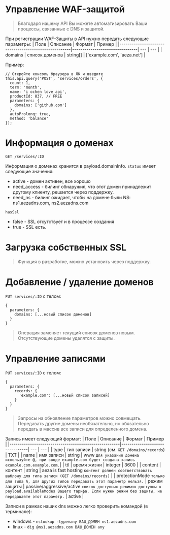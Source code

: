 # Управление WAF-защитой
> Благодаря нашему API Вы можете автоматизировать Ваши процессы, связанные с DNS и защитой.

При регистрации WAF-Защиты в API нужно передать следующие параметры:
| Поле | Описание | Формат | Пример |
|------------------------------------------------------|--------------------------------| --- | --- |
| domains | список доменов | string[] | ['example.com', 'aeza.net'] |

Пример:
```
// Откройте консоль браузера в ЛК и введите
this.api.query('POST', 'services/orders', {
  count: 1,
  term: 'month',
  name: 'i ochen love api',
  productId: 837, // FREE
  parameters: {
    domains: ['github.com']
  },
  autoProlong: true,
  method: 'balance'
});
```

# Информация о доменах
```GET /services/:ID```

Информация о доменах хранится в payload.domainInfo.
`status` имеет следующие значения:
* active - домен активен, все хорошо
* need_access - билинг обнаружил, что этот домен принадлежит другому клиенту, решается через поддержку.
* need_ns - билинг ожидает, чтобы на домене были NS: ns1.aezadns.com, ns2.aezadns.com

`hasSsl`
* false - SSL отсутствует и в процессе создания
* true - SSL есть.

# Загрузка собственных SSL
> Функция в разработке, можно установить через поддержку.

# Добавление / удаление доменов
`PUT services/:ID` с телом:
```
{
  parameters: {
    domains: [...новый список доменов]
  }
}
```
> Операция заменяет текущий список доменов новым. Отсутствующие домены удалятся с защиты.

# Управление записями
`PUT services/:ID` с телом:
```
{
  parameters: {
    records: {
      'example.com': [...новый список записей]
    }
  }
}
```

> Запросы на обновление параметров можно совмещать.
Передавать другие домены необязательно, но обязательно передать в массив все записи для определенного домена.

Запись имеет следующий формат:
| Поле | Описание | Формат | Пример |
|------------------------------------------------------|--------------------------------| --- | --- |
| type | тип записи | string (см. ```GET /domains/records```) | TXT |
| name | имя записи | string | www ```Для указания домена используйте @, при вводе example.com будет создана запись example.com.example.com.```|
| ttl  | время жизни | integer | 3600 |
| content | контент | string | aeza is fast hosting ```контент должен соответствовать шаблону для типа записи (GET /domains/records)``` |
| protectionMode ```только для типа A, для других типов передавать этот параметр нельзя.``` | режим защиты | passive/aggressive/active ```список доступных режимов доступны в payload.availableModes Вашего тарифа. Если нужен режим без защиты, не передавайте этот параметр.``` | active |

Записи в рамках наших dns можно легко проверить командой (в терминале):
* windows - ```nslookup -type=any ВАШ_ДОМЕН ns1.aezadns.com```
* linux - ```dig @ns1.aezadns.com ВАШ_ДОМЕН any```
